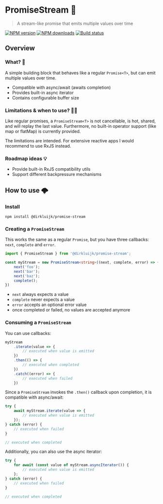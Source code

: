 # PromiseStream 🌊

> A stream-like promise that emits multiple values over time

[![NPM version](http://img.shields.io/npm/v/@dirkluijk/promise-stream.svg?style=flat-square)](https://www.npmjs.com/package/@dirkluijk/promise-stream)
[![NPM downloads](http://img.shields.io/npm/dm/@dirkluijk/promise-stream.svg?style=flat-square)](https://www.npmjs.com/package/@dirkluijk/promise-stream)
[![Build status](https://github.com/dirkluijk/promise-stream/actions/workflows/main.yml/badge.svg?branch=master)](https://github.com/dirkluijk/promise-stream/actions/workflows/main.yml)

## Overview

### What? 🤔

A simple building block that behaves like a regular `Promise<T>`, but can emit multiple values over time. 

* Compatible with async/await (awaits completion)
* Provides built-in async iterator
* Contains configurable buffer size

### Limitations & when to use? 🤷‍♂️

Like regular promises, a `PromiseStream<T>` is not cancellable, is hot, shared, and will replay the last value.
Furthermore, no built-in operator support (like map or flatMap) is currently provided.

The limitations are intended. For extensive reactive apps I would recommend to use RxJS instead.

### Roadmap ideas 💡

* Provide built-in RxJS compatibility utils
* Support different backpressure mechanisms

## How to use 🌩

### Install

```
npm install @dirkluijk/promise-stream
```

### Creating a `PromiseStream`

This works the same as a regular `Promise`, but you have three callbacks: `next`, `complete` and `error`.

```typescript
import { PromiseStream } from '@dirkluijk/promise-stream';

const myStream = new PromiseStream<string>((next, complete, error) => {
    next('foo');
    next('bar');
    next('baz');
    complete();
})
```
* `next` always expects a value
* `complete` never expects a value
* `error` accepts an optional error value
* once completed or failed, no values are accepted anymore

### Consuming a `PromiseStream`

You can use callbacks:
```typescript
myStream
    .iterate(value => {
        // executed when value is emitted
    })
    .then(() => {
        // executed when completed
    })
    .catch((error) => {
        // executed when failed
    })
```

Since a `PromiseStream` invokes the `.then()` callback upon completion, it is compatible with async/await:

```typescript
try {
    await myStream.iterate(value => {
        // executed when value is emitted
    });
} catch (error) {
    // executed when failed
}

// executed when completed
```

Additionally, you can also use the async iterator:
```typescript
try {
    for await (const value of myStream.asyncIterator()) {
        // executed when value is emitted
    };
} catch (error) {
    // executed when failed
}

// executed when completed
```